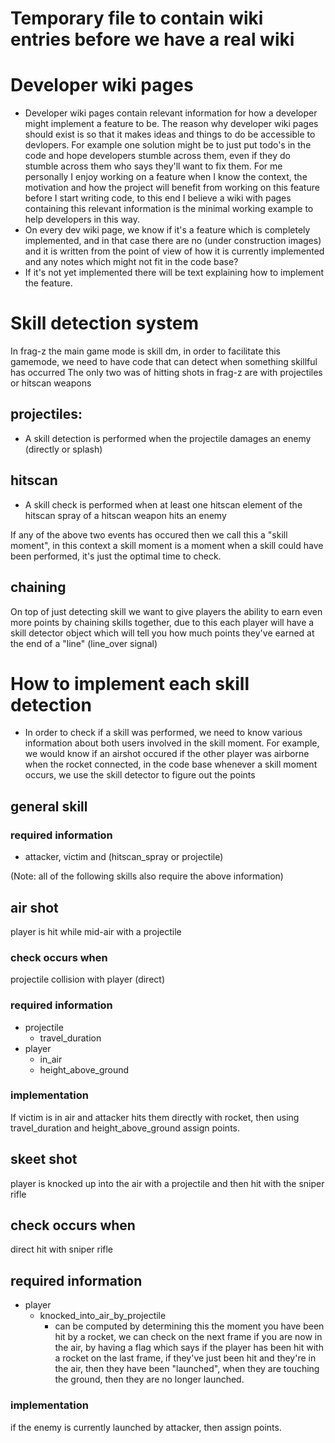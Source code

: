 # Temporary file to contain wiki entries before we have a real wiki

# Developer wiki pages
* Developer wiki pages contain relevant information for how a developer might implement a feature to be. The reason why developer wiki pages should exist is so that it makes ideas and things to do be accessible to devlopers. For example one solution might be to just put todo's in the code and hope developers stumble across them, even if they do stumble across them who says they'll want to fix them. For me personally I enjoy working on a feature when I know the context, the motivation and how the project will benefit from working on this feature before I start writing code, to this end I believe a wiki with pages containing this relevant information is the minimal working example to help developers in this way.
* On every dev wiki page, we know if it's a feature which is completely implemented, and in that case there are no (under construction images) and it is written from the point of view of how it is currently implemented and any notes which might not fit in the code base?
* If it's not yet implemented there will be text explaining how to implement the feature.




# Skill detection system
In frag-z the main game mode is skill dm, in order to facilitate this gamemode, we need to have code that can detect when something skillful has occurred
The only two was of hitting shots in frag-z are with projectiles or hitscan weapons

## projectiles:
* A skill detection is performed when the projectile damages an enemy (directly or splash)

## hitscan
* A skill check is performed when at least one hitscan element of the hitscan spray of a hitscan weapon hits an enemy

If any of the above two events has occured then we call this a "skill moment", in this context a skill moment is a moment when a skill could have been performed, it's just the optimal time to check.

## chaining
On top of just detecting skill we want to give players the ability to earn even more points by chaining skills together, due to this each player will have a skill detector object which will tell you how much points they've earned at the end of a "line" (line_over signal)

# How to implement each skill detection
* In order to check if a skill was performed, we need to know various information about both users involved in the skill moment. For example, we would know if an airshot occured if the other player was airborne when the rocket connected, in the code base whenever a skill moment occurs, we use the skill detector to figure out the points 

## general skill
### required information
* attacker, victim and (hitscan_spray or projectile)

(Note: all of the following skills also require the above information)

## air shot
player is hit while mid-air with a projectile
### check occurs when
projectile collision with player (direct)
### required information
* projectile
  * travel_duration
* player
  * in_air
  * height_above_ground
### implementation
If victim is in air and attacker hits them directly with rocket, then using travel_duration and height_above_ground assign points.

## skeet shot
player is knocked up into the air with a projectile and then hit with the sniper rifle
## check occurs when
direct hit with sniper rifle
## required information
* player
  * knocked_into_air_by_projectile 
    * can be computed by determining this the moment you have been hit by a rocket, we can check on the next frame if you are now in the air, by having a flag which says if the player has been hit with a rocket on the last frame, if they've just been hit and they're in the air, then they have been "launched", when they are touching the ground, then they are no longer launched.
### implementation
if the enemy is currently launched by attacker, then assign points.


